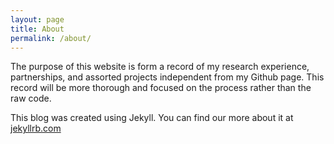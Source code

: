 ```yaml
---
layout: page
title: About
permalink: /about/
---
```


The purpose of this website is form a record of my research experience, partnerships, and assorted projects independent from my Github page. This record will be more thorough and focused on the process rather than the raw code.

This blog was created using Jekyll. You can find our more about it at [jekyllrb.com](https://jekyllrb.com/)